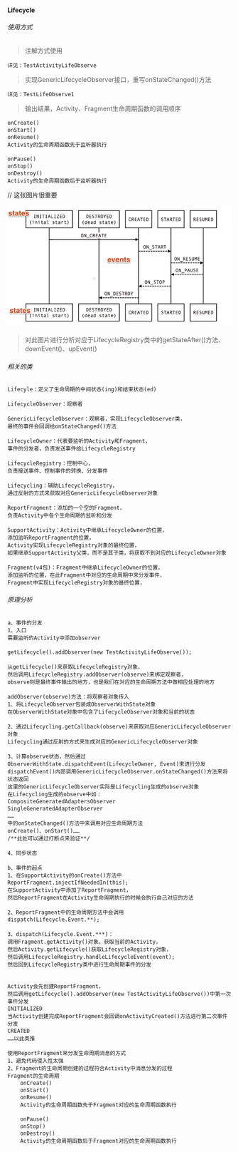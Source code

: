 #### Lifecycle

###### 使用方式

> 注解方式使用

    详见：TestActivityLifeObserve

> 实现GenericLifecycleObserver接口，重写onStateChanged()方法

    详见：TestLifeObserve1

> 输出结果，Activity、Fragment生命周期函数的调用顺序

    onCreate()
    onStart()
    onResume()
    Activity的生命周期函数先于监听器执行

    onPause()
    onStop()
    onDestroy()
    Activity的生命周期函数后于监听器执行


// 这张图片很重要

![img](/lifecyle.png)

> 对此图片进行分析对应于LifecycleRegistry类中的getStateAfter()方法、downEvent()、upEvent()

###### 相关的类

    Lifecyle：定义了生命周期的中间状态(ing)和结束状态(ed)

    LifecycleObserver：观察者

    GenericLifecycleObserver：观察者，实现LifecycleObserver类，
    最终的事件会回调给onStateChanged()方法

    LifecycleOwner：代表要监听的Activity和Fragment，
    事件的分发者，负责发送事件给LifecycleRegistry

    LifecycleRegistry：控制中心，
    负责接送事件、控制事件的转换、分发事件

    Lifecycling：辅助LifecycleRegistry，
    通过反射的方式来获取对应GenericLifecycleObserver对象

    ReportFragment：添加的一个空的Fragment，
    负责Activity中各个生命周期的监听和分发

    SupportActivity：Activity中继承LifecycleOwner的位置，
    添加监听ReportFragment的位置，
    Activity实现LifecycleRegistry对象的最终位置，
    如果继承SupportActivity父类，而不是其子类，将获取不到对应的LifecycleOwner对象

    Fragment(v4包)：Fragment中继承LifecycleOwner的位置，
    添加监听的位置，在此Fragment中对应的生命周期中来分发事件，
    Fragment中实现LifecycleRegistry对象的最终位置，


###### 原理分析

    a、事件的分发
    1、入口
    需要监听的Activity中添加observer

    getLifecycle().addObserver(new TestActivityLifeObserve());

    从getLifecycle()来获取LifecycleRegistry对象，
    然后调用LifecycleRegistry.addObserver(observe)来绑定观察者，
    observe则是最终事件输出的地方，也是我们在对应的生命周期方法中做相应处理的地方

    addObserver(observe)方法：将观察者对象传入
    1、将LifecycleObserver包装成ObserverWithState对象
    在ObserverWithState对象中包含了LifecycleObserver对象和当前的状态

    2、通过Lifecycling.getCallback(observe)来获取对应GenericLifecycleObserver对象
    Lifecycling通过反射的方式来生成对应的GenericLifecycleObserver对象

    3、计算observe状态，然后通过ObserverWithState.dispatchEvent(LifecycleOwner, Event)来进行分发
    dispatchEvent()内部调用GenericLifecycleObserver.onStateChanged()方法来将状态返回
    这里的GenericLifecycleObserver实际是Lifecycling生成的observe对象
    在Lifecycling生成的observe中如：
    CompositeGeneratedAdaptersObserver
    SingleGeneratedAdapterObserver
    ……
    中的onStateChanged()方法中来调用对应生命周期方法
    onCreate()、onStart()……
    /**此处可以通过打断点来验证**/

    4、同步状态

    b、事件的起点
    1、在SupportActivity的onCreate()方法中
    ReportFragment.injectIfNeededIn(this);
    在SupportActivity中添加了ReportFragment，
    然后ReportFragment在Activity生命周期执行的时候会执行自己对应的方法

    2、ReportFragment中的生命周期方法中会调用
    dispatch(Lifecycle.Event.**);

    3、dispatch(Lifecycle.Event.***)：
    调用Fragment.getActivity()对象，获取当前的Activity，
    然后Activity.getLifecycle()获取LifecycleRegistry对象，
    然后调用LifecycleRegistry.handleLifecycleEvent(event);
    然后回到LifecycleRegistry类中进行生命周期事件的分发


    Activity会先创建ReportFragment，
    然后调用getLifecycle().addObserver(new TestActivityLifeObserve())中第一次事件分发
    INITIALIZED
    当Activity创建完成ReportFragment会回调onActivityCreated()方法进行第二次事件分发
    CREATED
    ……以此类推

    使用ReportFragment来分发生命周期消息的方式
    1、避免代码侵入性太强
    2、Fragment的生命周期创建的过程符合Activity中消息分发的过程
    Fragment的生命周期
        onCreate()
        onStart()
        onResume()
        Activity的生命周期函数先于Fragment对应的生命周期函数执行

        onPause()
        onStop()
        onDestroy()
        Activity的生命周期函数后于Fragment对应的生命周期函数执行




